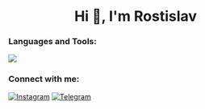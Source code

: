 <h1 style="text-align: center">Hi 👋, I'm Rostislav</h1>

<div><h3>Languages and Tools:</h3>
    <img src="https://skillicons.dev/icons?i=html,css,js,figma,git,github,ps,pycharm,py,vscode,webstorm" /><br>
</div>

<h3>Connect with me:</h3>

[![Instagram](https://skillicons.dev/icons?i=instagram)](https://www.instagram.com/ryyshkaa/)
[![Telegram](https://img.shields.io/badge/-Telegram-090909?style=for-the-badge&logo=telegram&logoColor=white)](https://t.me/ryyshkaa)
